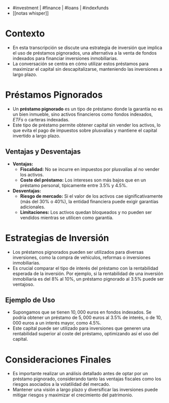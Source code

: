 - #investment | #finance | #loans | #indexfunds
- [[notas whisper]]

# Contexto
- En esta transcripción se discute una estrategia de inversión que implica el uso de préstamos pignorados, una alternativa a la venta de fondos indexados para financiar inversiones inmobiliarias.
- La conversación se centra en cómo utilizar estos préstamos para maximizar el capital sin descapitalizarse, manteniendo las inversiones a largo plazo.

# Préstamos Pignorados
- Un **préstamo pignorado** es un tipo de préstamo donde la garantía no es un bien inmueble, sino activos financieros como fondos indexados, *ETFs* o carteras indexadas.
- Este tipo de préstamo permite obtener capital sin vender los activos, lo que evita el pago de impuestos sobre plusvalías y mantiene el capital invertido a largo plazo.

## Ventajas y Desventajas
- **Ventajas:**
  - **Fiscalidad:** No se incurre en impuestos por plusvalías al no vender los activos.
  - **Coste del préstamo:** Los intereses son más bajos que en un préstamo personal, típicamente entre $3.5\%$ y $4.5\%$.
- **Desventajas:**
  - **Riesgo de mercado:** Si el valor de los activos cae significativamente (más del $30\%$ o $40\%$), la entidad financiera puede exigir garantías adicionales.
  - **Limitaciones:** Los activos quedan bloqueados y no pueden ser vendidos mientras se utilicen como garantía.

# Estrategias de Inversión
- Los préstamos pignorados pueden ser utilizados para diversas inversiones, como la compra de vehículos, reformas o inversiones inmobiliarias.
- Es crucial comparar el tipo de interés del préstamo con la rentabilidad esperada de la inversión. Por ejemplo, si la rentabilidad de una inversión inmobiliaria es del $8\%$ al $10\%$, un préstamo pignorado al $3.5\%$ puede ser ventajoso.

## Ejemplo de Uso
- Supongamos que se tienen $10,000$ euros en fondos indexados. Se podría obtener un préstamo de $5,000$ euros al $3.5\%$ de interés, o de $10,000$ euros a un interés mayor, como $4.5\%$.
- Este capital puede ser utilizado para inversiones que generen una rentabilidad superior al coste del préstamo, optimizando así el uso del capital.

# Consideraciones Finales
- Es importante realizar un análisis detallado antes de optar por un préstamo pignorado, considerando tanto las ventajas fiscales como los riesgos asociados a la volatilidad del mercado.
- Mantener una visión a largo plazo y diversificar las inversiones puede mitigar riesgos y maximizar el crecimiento del patrimonio.
